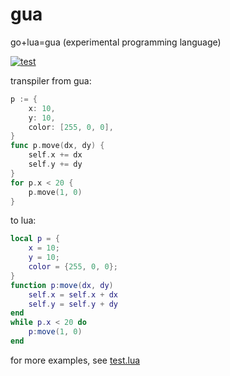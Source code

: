 # gua
go+lua=gua (experimental programming language)

[![test](https://github.com/tsukanov-as/gua/actions/workflows/build.yml/badge.svg)](https://github.com/tsukanov-as/gua/actions/workflows/build.yml)

transpiler from gua:
```go
p := {
    x: 10,
    y: 10,
    color: [255, 0, 0],
}
func p.move(dx, dy) {
    self.x += dx
    self.y += dy
}
for p.x < 20 {
    p.move(1, 0)
}
```
to lua:
```lua
local p = {
    x = 10;
    y = 10;
    color = {255, 0, 0};
}
function p:move(dx, dy)
    self.x = self.x + dx
    self.y = self.y + dy
end
while p.x < 20 do
    p:move(1, 0)
end
```
for more examples, see [test.lua](./test.lua)